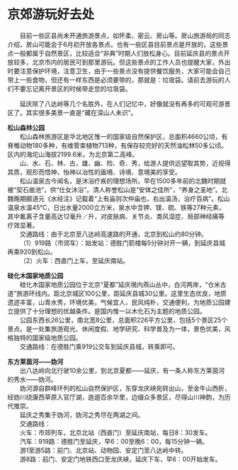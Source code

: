 # 京郊游玩好去处  
  
&emsp;&emsp;目前一些区县尚未开通旅游景点，如怀柔、密云、房山等。房山旅游局的同志介绍，房山可能会于6月初开放各景点。也有一些区县目前景点是开放的，这些景点一般都属于自然景区，比较适合“非典”时期人们放松身心。目前延庆县的景点开放较多，北京市内的居民可到那里游玩。但这些景点的工作人员也提醒大家，外出时要注意保护环境，注意卫生，由于一些景点没有提供餐饮服务，大家可能会自己带上一些食物，但还有一样东西是必须要带的，那就是：垃圾袋。请前去游玩的人们不要忘记离开景区的时候带走您的垃圾袋。   
  
&emsp;&emsp;延庆除了八达岭等几个名胜外，在人们记忆中，好像就没有再多的可观可游景区了。其实很多美景一直是“藏在深山人未识”。   
  
**松山森林公园**  
&emsp;&emsp;松山森林旅游区是华北地区惟一的国家级自然保护区，总面积4660公顷，有脊椎动物180多种，有维管束植物713种，有保存较完好的天然油松林50多公顷。区内的海坨山海拔2199.6米，为北京第二高峰。   
&emsp;&emsp;山、水、石、林、古，雄、幽、险、奇、秀，给游人提供远望取其势，近视得其质，观形而悟神，怡神以冶性的画境、诗境、意境美的享受。   
&emsp;&emsp;松山温泉古今闻名，是沐浴疗疾的理想场所。早在1500多年前的北魏时期就被“契石凿池”，供“仕女沐浴”。清人称誉松山是“安体之佳所”，“养身之圣地”。北魏晚期郦道元《水经注》记载着“上有庙则次仲庙也，右出温汤，治疗百病”。松山温泉水温45℃，日出水量2000立方米，泉水中含钾、镁、硫、铁等27种元素，其中氟离子含量高达12毫升／升，对皮肤病、关节炎、类风湿症、局部神经痛等疗效显著。   
&emsp;&emsp;交通路线：由于北京至八达岭高速路的开通，北京到松山约80分钟。   
&emsp;&emsp;（1）919路（市郊车）：始发站：德胜门箭楼每5分钟对开一辆，到延庆县城再乘920到松山。   
&emsp;&emsp;（2）火车：西直门上车，至延庆南站。   
  
**硅化木国家地质公园**  
&emsp;&emsp;硅化木国家地质公园位于北京“夏都”延庆境内燕山丛中，白河两岸，“仓米古道”旅游环线内。距北京城区100公里，距延庆县城30公里。这里生态优良，地质遗迹丰富，山青水秀，环境优美，气候宜人，民风纯朴，交通便利，为地质公园建立提供了十分理想的优越条件。是国内惟一以木化石为主题的地质公园。   
&emsp;&emsp;公园东西长26公里，南北宽8公里，总面积226平方公里，包括5个景区25个景点。是一处集旅游观光、休闲度假、地学研究、科学普及为一体，景色优美，风格独特的国家级地质公园。   
&emsp;&emsp;交通路线：在德胜门乘919公交车到延庆县城，转乘即可。   
  
**东方莱茵河——妫河**  
&emsp;&emsp;出八达岭向北行驶10余公里，到北京夏都——延庆，有一条人称东方莱茵河的秀水——妫河。   
&emsp;&emsp;妫河源自群峰环列的松山自然保护区，东穿龙庆峡宛转出山，至金牛山西折，经妫川绕康西草原入官厅湖，迤逦百余华里，边缀众多景区，尽得山川神韵，为历代推崇。   
&emsp;&emsp;延庆之秀集于妫河，妫河之秀尽在两湖之间。   
&emsp;&emsp;交通路线：  
&emsp;&emsp;火车：市郊列车，北京北站（西直门）至延庆南站，每日8：30发车。   
&emsp;&emsp;汽车：919路：德胜门至延庆，早6：00至晚6：00，每15分钟一辆。   
&emsp;&emsp;游1至游5路：前门、北京站、动物园、安定门至八达岭中转。   
&emsp;&emsp;游8路：前门、安定门地铁西口至龙庆峡，延庆下车，早6：00开始发车。  